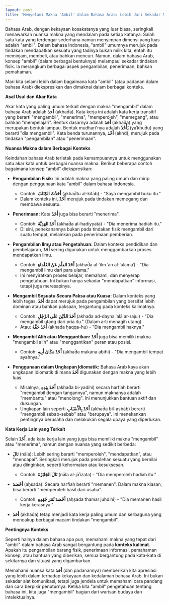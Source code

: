```yaml
---
layout: post
title: "Menyelami Makna 'Ambil' dalam Bahasa Arab: Lebih dari Sekadar Mengambil"
---
```


Bahasa Arab, dengan kekayaan kosakatanya yang luar biasa, seringkali menawarkan nuansa makna yang mendalam pada setiap katanya. Salah satu kata yang terdengar sederhana namun menyimpan dimensi yang luas adalah "ambil". Dalam bahasa Indonesia, "ambil" umumnya merujuk pada tindakan mendapatkan sesuatu yang tadinya bukan milik kita, entah itu meminjam, membeli, atau bahkan mencuri. Namun, dalam bahasa Arab, konsep "ambil" (dalam berbagai bentuknya) melampaui sekadar tindakan fisik. Ia merangkum berbagai aspek pengambilan, penerimaan, bahkan pemahaman.

Mari kita selami lebih dalam bagaimana kata "ambil" (atau padanan dalam bahasa Arab) diekspresikan dan dimaknai dalam berbagai konteks.

**Asal Usul dan Akar Kata**

Akar kata yang paling umum terkait dengan makna "mengambil" dalam bahasa Arab adalah **أخذ** (akhaḋa). Kata kerja ini adalah kata kerja transitif yang berarti "mengambil", "menerima", "memperoleh", "memegang", atau bahkan "mempelajari". Bentuk dasarnya adalah **أَخَذَ** (akhaḋa) yang merupakan bentuk lampau. Bentuk mudhari'nya adalah **يَأْخُذُ** (yaʾkhuḋu) yang berarti "dia mengambil". Kata benda turunannya, **أَخْذ** (akhḋ), merujuk pada tindakan "pengambilan" atau "penerimaan".

**Nuansa Makna dalam Berbagai Konteks**

Keindahan bahasa Arab terletak pada kemampuannya untuk menggunakan satu akar kata untuk berbagai nuansa makna. Berikut beberapa contoh bagaimana konsep "ambil" diekspresikan:

*   **Pengambilan Fisik:** Ini adalah makna yang paling umum dan mirip dengan penggunaan kata "ambil" dalam bahasa Indonesia.
    *   Contoh: **أَخَذْتُ الكِتَابَ** (akhaḋtu al-kitāb) - "Saya mengambil buku itu."
    *   Dalam konteks ini, **أَخَذَ** merujuk pada tindakan memegang dan membawa sesuatu.

*   **Penerimaan:** Kata **أَخَذَ** juga bisa berarti "menerima".
    *   Contoh: **أَخَذَ الهَدِيَّةَ** (akhaḋa al-hadiyyata) - "Dia menerima hadiah itu."
    *   Di sini, penekanannya bukan pada tindakan fisik mengambil dari suatu tempat, melainkan pada penerimaan pemberian.

*   **Pengambilan Ilmu atau Pengetahuan:** Dalam konteks pendidikan dan pembelajaran, **أَخَذَ** sering digunakan untuk menggambarkan proses mendapatkan ilmu.
    *   Contoh: **أَخَذَ العِلْمَ عَنْ العُلَمَاءِ** (akhaḋa al-ʿilm ʿan al-ʿulamāʾ) - "Dia mengambil ilmu dari para ulama."
    *   Ini menyiratkan proses belajar, memahami, dan menyerap pengetahuan. Ini bukan hanya sekadar "mendapatkan" informasi, tetapi juga meresapinya.

*   **Mengambil Sesuatu Secara Paksa atau Kuasa:** Dalam konteks yang lebih tegas, **أَخَذَ** dapat merujuk pada pengambilan yang bersifat lebih dominan atau bahkan paksaan, tergantung pada konteks kalimatnya.
    *   Contoh: **أَخَذَ الدَّيْنَ عَلَى الرَّجُلِ** (akhaḋa ad-dayna ʿalā ar-rajul) - "Dia mengambil utang dari pria itu." (Dalam arti menagih utang)
    *   Atau: **أَخَذَ حَقَّهُ** (akhaḋa ḥaqqa-hu) - "Dia mengambil haknya."

*   **Mengambil Alih atau Menggantikan:** **أَخَذَ** juga bisa memiliki makna "mengambil alih" atau "menggantikan" peran atau posisi.
    *   Contoh: **أَخَذَ مَكَانَ أَبِيهِ** (akhaḋa makāna abīhi) - "Dia mengambil tempat ayahnya."

*   **Penggunaan dalam Ungkapan Idiomatik:** Bahasa Arab kaya akan ungkapan idiomatik di mana **أَخَذَ** digunakan dengan makna yang lebih luas.
    *   Misalnya, **أَخَذَ بِيَدِهِ** (akhaḋa bi-yadihi) secara harfiah berarti "mengambil dengan tangannya", namun maknanya adalah "membantu" atau "menolong". Ini menunjukkan bantuan aktif dan dukungan.
    *   Ungkapan lain seperti **أَخَذَ بِالْأَسْبَابِ** (akhaḋa bil-asbāb) berarti "mengambil sebab-sebab" atau "berupaya". Ini menekankan pentingnya berusaha dan melakukan segala upaya yang diperlukan.

**Kata Kerja Lain yang Terkait**

Selain **أَخَذَ**, ada kata kerja lain yang juga bisa memiliki makna "mengambil" atau "menerima", namun dengan nuansa yang sedikit berbeda:

*   **نَالَ** (nāla): Lebih sering berarti "memperoleh", "mendapatkan", atau "mencapai". Seringkali merujuk pada perolehan sesuatu yang bernilai atau diinginkan, seperti kehormatan atau kesuksesan.
    *   Contoh: **نَالَ الجَائِزَةَ** (nāla al-jāʾizata) - "Dia memperoleh hadiah itu."

*   **أَحْصَدَ** (aḥṣada): Secara harfiah berarti "memanen". Dalam makna kiasan, bisa berarti "memperoleh hasil dari usaha".
    *   Contoh: **أَحْصَدَ ثَمَرَ جُهْدِهِ** (aḥṣada thamar juhdihi) - "Dia memanen hasil kerja kerasnya."

*   **أَخَذَ** (akhaḋa) tetap menjadi kata kerja paling umum dan serbaguna yang mencakup berbagai macam tindakan "mengambil".

**Pentingnya Konteks**

Seperti halnya dalam bahasa apa pun, memahami makna yang tepat dari "ambil" dalam bahasa Arab sangat bergantung pada **konteks kalimat**. Apakah itu pengambilan barang fisik, penerimaan informasi, pemahaman konsep, atau bantuan yang diberikan, semua bergantung pada kata-kata di sekitarnya dan situasi yang digambarkan.

Memahami nuansa kata **أَخَذَ** (dan padanannya) memberikan kita apresiasi yang lebih dalam terhadap kekayaan dan kedalaman bahasa Arab. Ini bukan sekadar alat komunikasi, tetapi juga jendela untuk memahami cara pandang dan cara berpikir penuturnya. Ketika kita "ambil" pengetahuan tentang bahasa ini, kita juga "mengambil" bagian dari warisan budaya dan intelektualnya.
